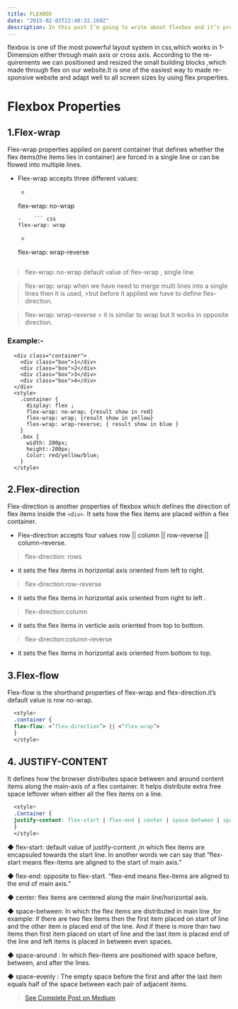 ```yaml
---
title: FLEXBOX
date: "2015-02-03T22:40:32.169Z"
description: In this post I’m going to write about flexbox and it’s properties.
---
```

flexbox is one of the most powerful layout system in css,which works in 
1-Dimension either through main axis or cross axis. According to the re-
quirements we can positioned and resized the small building blocks ,which
made through flex on our website.It is one of the easiest way to made re-
sponsive website and adapt well to all screen sizes by using flex properties.

# Flexbox Properties

## 1.Flex-wrap

Flex-wrap properties applied on parent container that defines whether the flex 
items(the items lies in container) are forced in a single line or can be flowed
into multiple lines. 

- Flex-wrap accepts three different values:
  -  ``` css
   flex-wrap: no-wrap
   ```
  -    ``` css
  flex-wrap: wrap
  ```
  -    ``` css 
  flex-wrap: wrap-reverse
  ```

>  flex-wrap: no-wrap
  > default value of flex-wrap , single line.

>   flex-wrap: wrap
  > when we have need to merge multi lines into a single lines then it is used,
    >but before it applied we have to define flex-direction.

>  flex-wrap: wrap-reverse
    > it is similar to wrap but it works in opposite direction.
### Example:-
```
  <div class="container">
    <div class="box">1</div>
    <div class="box">2</div>
    <div class="box">3</div>
    <div class="box">4</div>
  </div>
  <style>
    .container {
      display: flex ;
      flex-wrap: no-wrap; {result show in red}
      flex-wrap: wrap; {result show in yellow}
      flex-wrap: wrap-reverse; { result show in blue }
    }
    .box {
      width: 200px;
      height:-200px;
      Color: red/yellow/blue;
    }
  </style>
```



## 2.Flex-direction

Flex-direction is another properties of flexbox which defines the direction of flex items inside the ```<div>```. It sets how the flex items are placed within a flex container.
 - Flex-direction accepts four values row || column || row-reverse || column-reverse.

> flex-direction: rows 
 - it sets the flex items in horizontal axis oriented from left to right.


> flex-direction:row-reverse
  - it sets the flex items in horizontal axis oriented from right to left .
> flex-direction:column 
  - it sets the flex items in verticle axis oriented from top to bottom.
> flex-direction:column-reverse 
  - it sets the flex items in horizontal axis oriented from bottom to top.


## 3.Flex-flow

Flex-flow is the shorthand properties of flex-wrap and flex-direction.it’s default value is row no-wrap.
``` css
  <style>
  .container {
  flex-flow: <‘flex-direction’> || <‘flex-wrap’>
  }
  </style>
```



## 4. JUSTIFY-CONTENT

It defines how the browser distributes space between and around content items along the main-axis of a flex container. It helps distribute extra free space leftover when either all the flex items on a line.
``` css
  <style>
  .Container {
  justify-content: flex-start | flex-end | center | space-between | space-around | space-evenly;
  }
  </style>
```
◆ flex-start: 
  default value of justify-content ,in which flex items are encapsuled towards the start line.
  In another words we can say that “flex-start means flex-items are aligned to the start of main axis.”



◆ flex-end: 
  opposite to flex-start.
 “flex-end means flex-items are aligned to the end of main axis.”

◆ center:
  flex items are centered along the main line/horizontal axis.

◆ space-between:
  In which the flex items are distributed in main line ,for example: if there are two flex items then
  the first item placed on start of line and the other item is placed end of the line. And if there is
  more than two items then first item placed on start of line and the last item is placed end of the 
  line and left items is placed in between even spaces.

◆ space-around :
  In which flex-Items are positioned with space before, between, and after the lines.

◆ space-evenly :
The empty space before the first and after the last item equals half of the space between each pair of adjacent items.

>  [See Complete Post on Medium](https://medium.com/@psubham94/flexbox-35ee27c18e83)



